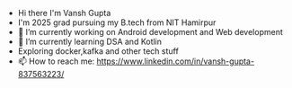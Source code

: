 -    Hi there I'm Vansh Gupta
-    I'm 2025 grad pursuing my B.tech from NIT Hamirpur
- 🔭 I’m currently working on Android development and Web development
- 🌱 I’m currently learning DSA and Kotlin
- Exploring docker,kafka and other tech stuff 
- 📫 How to reach me: https://www.linkedin.com/in/vansh-gupta-837563223/

